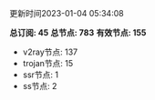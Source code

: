 更新时间2023-01-04 05:34:08

**总订阅: 45**
**总节点: 783**
**有效节点: 155**
- v2ray节点: 137
- trojan节点: 15
- ssr节点: 1
- ss节点: 2
